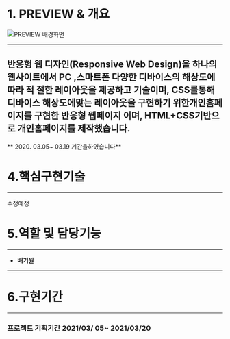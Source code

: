 
# 1. **PREVIEW & 개요**
![PREVIEW 배경화면](https://user-images.githubusercontent.com/62824389/111339131-dd505300-86ba-11eb-9b9e-88ca8e77c01e.jpg)

---
 반응형 웹 디자인(Responsive Web Design)을 하나의 웹사이트에서 PC ,스마트폰 다양한 디바이스의 해상도에 따라 적  절한 레이아웃을 제공하고 기술이며, CSS를통해 디바이스 해상도에맞는 레이아웃을 구현하기 위한개인홈페이지를 구현한 반응형 웹페이지 이며,  HTML+CSS기반으로 개인홈페이지를 제작했습니다.
--
** 2020. 03.05~ 03.19 기간을하였습니다**
# 4.핵심구현기술
---
수정예정 
# 5.역할 및 담당기능
---
- **배기원**
      
---
# 6.구현기간
---
### 프로젝트 기획기간  2021/03/ 05~ 2021/03/20
